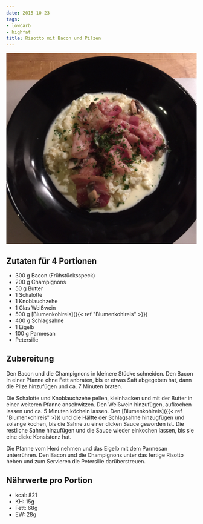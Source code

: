 ```yaml
---
date: 2015-10-23
tags:
- lowcarb
- highfat
title: Risotto mit Bacon und Pilzen
---
```


![](/img/risotto-mit-bacon-und-pilzen.jpg)

## Zutaten für 4 Portionen
- 300 g     Bacon (Frühstücksspeck)
- 200 g     Champignons
- 50 g      Butter
- 1         Schalotte
- 1         Knoblauchzehe
- 1         Glas Weißwein
- 500 g     [Blumenkohlreis]({{< ref "Blumenkohlreis" >}})
- 400 g     Schlagsahne
- 1         Eigelb
- 100 g     Parmesan
- Petersilie

## Zubereitung
Den Bacon und die Champignons in kleinere Stücke schneiden. Den Bacon in einer Pfanne ohne Fett anbraten, bis er etwas Saft abgegeben hat, dann die Pilze hinzufügen und ca. 7 Minuten braten.

Die Schalotte und Knoblauchzehe pellen, kleinhacken und mit der Butter in einer weiteren Pfanne anschwitzen. Den Weißwein hinzufügen, aufkochen lassen und ca. 5 Minuten köcheln lassen. Den [Blumenkohlreis]({{< ref "Blumenkohlreis" >}}) und die Hälfte der Schlagsahne hinzugfügen und solange kochen, bis die Sahne zu einer dicken Sauce geworden ist.
Die restliche Sahne hinzufügen und die Sauce wieder einkochen lassen, bis sie eine dicke Konsistenz hat.

Die Pfanne vom Herd nehmen und das Eigelb mit dem Parmesan unterrühren. Den Bacon und die Champignons unter das fertige Risotto heben und zum Servieren die Petersilie darüberstreuen.

## Nährwerte pro Portion
- kcal:  821
- KH:     15g
- Fett:   68g
- EW:     28g
